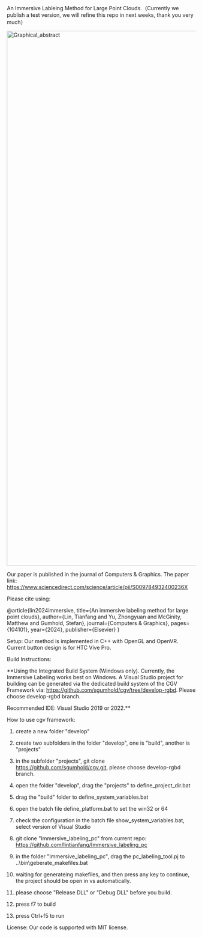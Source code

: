An Immersive Lableing Method for Large Point Clouds.（Currently we publish a test version, we will refine this repo in next weeks, thank you very much）

<img width="1424" alt="Graphical_abstract" src="https://github.com/user-attachments/assets/e60ef5e1-9d7f-4328-a0c6-1289a146684a">


Our paper is published in the journal of Computers & Graphics. The paper link: https://www.sciencedirect.com/science/article/pii/S009784932400236X

Please cite using:

@article{lin2024immersive,
  title={An immersive labeling method for large point clouds},
  author={Lin, Tianfang and Yu, Zhongyuan and McGinity, Matthew and Gumhold, Stefan},
  journal={Computers \& Graphics},
  pages={104101},
  year={2024},
  publisher={Elsevier}
}

Setup: Our method is implemented in C++ with OpenGL and OpenVR. Current button design is for HTC Vive Pro.

Build Instructions:

**Using the Integrated Build System (Windows only). Currently, the Immersive Labeling works best on Windows. A Visual Studio project for building can be generated via the dedicated build system of the CGV Framework via: https://github.com/sgumhold/cgv/tree/develop-rgbd. Please choose develop-rgbd branch.

Recommended IDE: Visual Studio 2019 or 2022.**

How to use cgv framework:
1. create a new folder "develop"
2. create two subfolders in the folder "develop", one is "build", another is "projects"
3. in the subfolder "projects", git clone https://github.com/sgumhold/cgv.git, please choose develop-rgbd branch.
4. open the folder "develop", drag the "projects" to define_project_dir.bat
5. drag the "build" folder to define_system_variables.bat
6. open the batch file define_platform.bat to set the win32 or 64
7. check the configuration in the batch file show_system_variables.bat, select version of Visual Studio

8. git clone "Immersive_labeling_pc" from current repo: https://github.com/lintianfang/Immersive_labeling_pc
9. in the folder "Immersive_labeling_pc", drag the pc_labeling_tool.pj to ..\bin\geberate_makefiles.bat
10. waiting for generateing makefiles, and then press any key to continue, the project should be open in vs automatically.
11. please choose "Release DLL" or "Debug DLL" before you build.
12. press f7 to build
13. press Ctrl+f5 to run

License: Our code is supported with MIT license.

